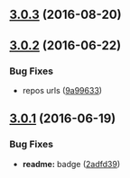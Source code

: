 <a name="3.0.3"></a>
## [3.0.3](https://github.com/theprotein/sharps/compare/v3.0.2...v3.0.3) (2016-08-20)



<a name="3.0.2"></a>
## [3.0.2](https://github.com/theprotein/sharps/compare/v3.0.1...v3.0.2) (2016-06-22)


### Bug Fixes

* repos urls ([9a99633](https://github.com/theprotein/sharps/commit/9a99633))



<a name="3.0.1"></a>
## [3.0.1](https://github.com/bem-contrib/sharps/compare/3.0.0...v3.0.1) (2016-06-19)


### Bug Fixes

* **readme:** badge ([2adfd39](https://github.com/bem-contrib/sharps/commit/2adfd39))



